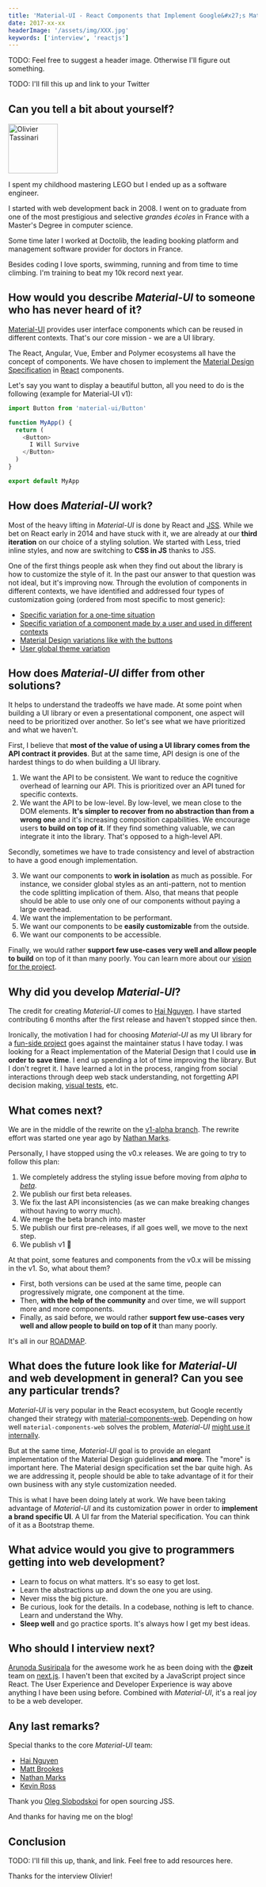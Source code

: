 ```yaml
---
title: 'Material-UI - React Components that Implement Google&#x27;s Material Design - Interview with Olivier Tassinari'
date: 2017-xx-xx
headerImage: '/assets/img/XXX.jpg'
keywords: ['interview', 'reactjs']
---
```


TODO: Feel free to suggest a header image. Otherwise I'll figure out something.

TODO: I'll fill this up and link to your Twitter

## Can you tell a bit about yourself?

<p>
<span class="author">
  <img src="https://www.gravatar.com/avatar/e2b3127c877367bce1892635ffe153d0?s=200" alt="Olivier Tassinari" class="author" width="100" height="100" />
</span>
</p>

I spent my childhood mastering LEGO but I ended up as a software engineer.

I started with web development back in 2008. I went on to graduate from one of the most prestigious and selective *grandes écoles* in France with a Master's Degree in computer science.

Some time later I worked at Doctolib, the leading booking platform and management software provider for doctors in France.

Besides coding I love sports, swimming, running and from time to time climbing.
I'm training to beat my 10k record next year.

## How would you describe *Material-UI* to someone who has never heard of it?

[Material-UI](https://github.com/callemall/material-ui) provides user interface components which can be reused in different contexts. That's our core mission - we are a UI library.

The React, Angular, Vue, Ember and Polymer ecosystems all have the concept of components.
We have chosen to implement the [Material Design Specification](https://material.io/guidelines/) in [React](https://facebook.github.io/react/) components.

Let's say you want to display a beautiful button, all you need to do is the following (example for Material-UI v1):

```js
import Button from 'material-ui/Button'

function MyApp() {
  return (
    <Button>
      I Will Survive
    </Button>
  )
}

export default MyApp
```

## How does *Material-UI* work?

Most of the heavy lifting in *Material-UI* is done by React and [JSS](https://github.com/cssinjs/jss).
While we bet on React early in 2014 and have stuck with it,
we are already at our **third iteration** on our choice of a styling solution.
We started with Less, tried inline styles, and now are switching to **CSS in JS** thanks to JSS.

One of the first things people ask when they find out about the library is how to customize the style of it.
In the past our answer to that question was not ideal, but it's improving now.
Through the evolution of components in different contexts, we have identified and addressed four types of customization going (ordered from most specific to most generic):

- [Specific variation for a one-time situation](https://material-ui-1dab0.firebaseapp.com/customization/overrides#1-specific-variation-for-a-one-time-situation)
- [Specific variation of a component made by a user and used in different contexts](https://material-ui-1dab0.firebaseapp.com/customization/overrides#2-specific-variation-of-a-component)
- [Material Design variations like with the buttons](https://material-ui-1dab0.firebaseapp.com/customization/overrides#3-material-design-variations)
- [User global theme variation](https://material-ui-1dab0.firebaseapp.com/customization/overrides#4-user-global-theme-variation)

## How does *Material-UI* differ from other solutions?

It helps to understand the tradeoffs we have made.
At some point when building a UI library or even a presentational component, one aspect will need to be prioritized over another.
So let's see what we have prioritized and what we haven't.

First, I believe that **most of the value of using a UI library comes from the API contract it provides**. But at the same time, API design is one of the hardest things to do when building a UI library.

1. We want the API to be consistent. We want to reduce the cognitive overhead of learning our API.
This is prioritized over an API tuned for specific contexts.
2. We want the API to be low-level. By low-level, we mean close to the DOM elements.
**It's simpler to recover from no abstraction than from a wrong one** and it's increasing composition capabilities. We encourage users **to build on top of it**. If they find something valuable, we can integrate it into the library. That's opposed to a high-level API.

Secondly, sometimes we have to trade consistency and level of abstraction to have a good enough implementation.

3. We want our components to **work in isolation** as much as possible.
For instance, we consider global styles as an anti-pattern, not to mention the code splitting implication of them.
Also, that means that people should be able to use only one of our components without paying a large overhead.
4. We want the implementation to be performant.
5. We want our components to be **easily customizable** from the outside.
6. We want our components to be accessible.

Finally, we would rather **support few use-cases very well and allow people to build** on top of it than many poorly.
You can learn more about our [vision for the project](https://material-ui-1dab0.firebaseapp.com/discover-more/vision#material-ui-s-vision).

## Why did you develop *Material-UI*?

The credit for creating *Material-UI* comes to [Hai Nguyen](https://twitter.com/haicea).
I have started contributing 6 months after the first release and haven't stopped since then.

Ironically, the motivation I had for choosing *Material-UI* as my UI library for a [fun-side project](https://github.com/oliviertassinari/SplitMe) goes against the maintainer status I have today.
I was looking for a React implementation of the Material Design that I could use **in order to save time**. I end up spending a lot of time improving the library.
But I don't regret it. I have learned a lot in the process, ranging from social interactions through deep web stack understanding, not forgetting API decision making, [visual tests](https://www.argos-ci.com/callemall/material-ui), etc.

## What comes next?

We are in the middle of the rewrite on the [v1-alpha branch](https://github.com/callemall/material-ui/tree/v1-alpha). The rewrite effort was started one year ago by [Nathan Marks](https://github.com/nathanmarks).

Personally, I have stopped using the v0.x releases. We are going to try to follow this plan:
1. We completely address the styling issue before moving from *alpha* to [*beta*](https://github.com/callemall/material-ui/milestone/22).
2. We publish our first beta releases.
3. We fix the last API inconsistencies (as we can make breaking changes without having to worry much).
4. We merge the beta branch into master
5. We publish our first pre-releases, if all goes well, we move to the next step.
6. We publish v1 :tada:

At that point, some features and components from the v0.x will be missing in the v1.
So, what about them?
- First, both versions can be used at the same time, people can progressively migrate, one component at the time.
- Then, **with the help of the community** and over time, we will support more and more components.
- Finally, as said before, we would rather **support few use-cases very well and allow people to build on top of it** than many poorly.

It's all in our [ROADMAP](https://github.com/callemall/material-ui/blob/master/ROADMAP.md).

## What does the future look like for *Material-UI* and web development in general? Can you see any particular trends?

*Material-UI* is very popular in the React ecosystem, but Google recently changed their strategy with [material-components-web](https://github.com/material-components/material-components-web).
Depending on how well `material-components-web` solves the problem, *Material-UI* [might use it internally](https://github.com/callemall/material-ui/issues/6799).

But at the same time, *Material-UI* goal is to provide an elegant implementation of the Material Design guidelines **and more**. The "more" is important here.
The Material design specification set the bar quite high. As we are addressing it, people should be able to take advantage of it for their own business with any style customization needed.

This is what I have been doing lately at work.
We have been taking advantage of *Material-UI* and its customization power in order to **implement a brand specific UI**.
A UI far from the Material specification. You can think of it as a Bootstrap theme.

## What advice would you give to programmers getting into web development?

- Learn to focus on what matters. It's so easy to get lost.
- Learn the abstractions up and down the one you are using.
- Never miss the big picture.
- Be curious, look for the details. In a codebase, nothing is left to chance. Learn and understand the Why.
- **Sleep well** and go practice sports. It's always how I get my best ideas.

## Who should I interview next?

[Arunoda Susiripala](https://twitter.com/arunoda) for the awesome work he as been doing with the **@zeit** team on [next.js](https://github.com/zeit/next.js).
I haven't been that excited by a JavaScript project since React. The User Experience and Developer Experience is way above anything I have been using before.
Combined with *Material-UI*, it's a real joy to be a web developer.

## Any last remarks?

Special thanks to the core *Material-UI* team:
- [Hai Nguyen](https://twitter.com/haicea)
- [Matt Brookes](https://twitter.com/randomtechdude)
- [Nathan Marks](https://github.com/nathanmarks)
- [Kevin Ross](https://twitter.com/rosskevin)

Thank you [Oleg Slobodskoi](https://twitter.com/oleg008) for open sourcing JSS.

And thanks for having me on the blog!

## Conclusion

TODO: I'll fill this up, thank, and link. Feel free to add resources here.

Thanks for the interview Olivier!
